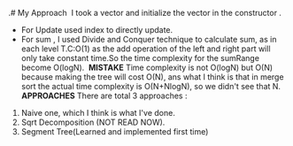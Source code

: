 .# My Approach
​
I took a vector and initialize the vector in the constructor .
* For Update used index to  directly update.
* For sum , I used Divide and  Conquer technique to calculate sum, as in each level T.C:O(1) as the add operation of the left and right part will only take constant time.So the time complexity for the sumRange become O(logN).
​
**MISTAKE**
Time complexity is not O(logN) but O(N) because making the tree will cost O(N), ans what I think is that in merge sort the actual time complexity is O(N+NlogN), so we didn't see that N.
​
**APPROACHES**
There are total 3 approaches :
1) Naive one, which I think is what I've done.
2) Sqrt Decomposition (NOT READ NOW).
3) Segment Tree(Learned and implemented first time)